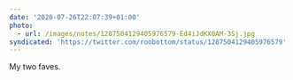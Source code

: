```yaml
---
date: '2020-07-26T22:07:39+01:00'
photo:
  - url: /images/notes/1287504129405976579-Ed4iJdKX0AM-3Sj.jpg
syndicated: 'https://twitter.com/roobottom/status/1287504129405976579'
---
```

My two faves. 
